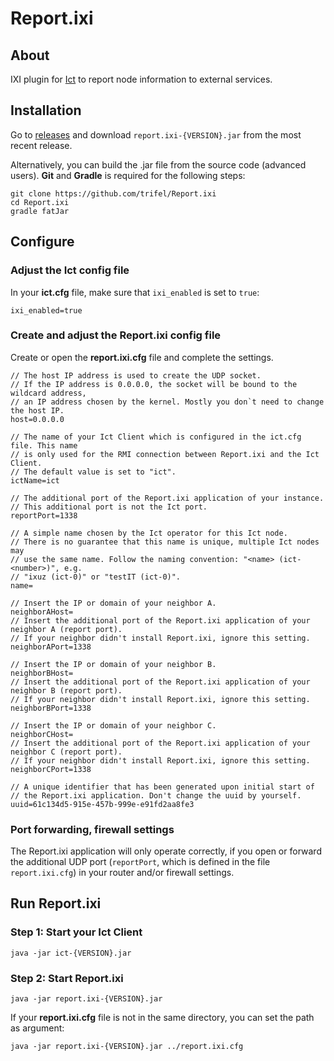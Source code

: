 # Report.ixi

## About

IXI plugin for [Ict](https://github.com/iotaledger/ict) to report node information to external services. 


## Installation

Go to [releases](https://github.com/trifel/Report.ixi/releases) and download `report.ixi-{VERSION}.jar` from the most recent release. 

Alternatively, you can build the .jar file from the source code (advanced users). **Git** and **Gradle** is required for the following steps:
```shell
git clone https://github.com/trifel/Report.ixi
cd Report.ixi
gradle fatJar
```

## Configure

### Adjust the Ict config file

In your **ict.cfg** file, make sure that `ixi_enabled` is set to `true`:

```
ixi_enabled=true
```

### Create and adjust the Report.ixi config file

Create or open the **report.ixi.cfg** file and complete the settings.

```
// The host IP address is used to create the UDP socket. 
// If the IP address is 0.0.0.0, the socket will be bound to the wildcard address, 
// an IP address chosen by the kernel. Mostly you don`t need to change the host IP.
host=0.0.0.0

// The name of your Ict Client which is configured in the ict.cfg file. This name
// is only used for the RMI connection between Report.ixi and the Ict Client.
// The default value is set to "ict".
ictName=ict

// The additional port of the Report.ixi application of your instance. 
// This additional port is not the Ict port.
reportPort=1338

// A simple name chosen by the Ict operator for this Ict node.
// There is no guarantee that this name is unique, multiple Ict nodes may
// use the same name. Follow the naming convention: "<name> (ict-<number>)", e.g. 
// "ixuz (ict-0)" or "testIT (ict-0)".
name=

// Insert the IP or domain of your neighbor A.
neighborAHost=
// Insert the additional port of the Report.ixi application of your neighbor A (report port). 
// If your neighbor didn't install Report.ixi, ignore this setting.
neighborAPort=1338

// Insert the IP or domain of your neighbor B.
neighborBHost=
// Insert the additional port of the Report.ixi application of your neighbor B (report port). 
// If your neighbor didn't install Report.ixi, ignore this setting.
neighborBPort=1338

// Insert the IP or domain of your neighbor C.
neighborCHost=
// Insert the additional port of the Report.ixi application of your neighbor C (report port). 
// If your neighbor didn't install Report.ixi, ignore this setting.
neighborCPort=1338

// A unique identifier that has been generated upon initial start of
// the Report.ixi application. Don't change the uuid by yourself.
uuid=61c134d5-915e-457b-999e-e91fd2aa8fe3
```

### Port forwarding, firewall settings

The Report.ixi application will only operate correctly, if you open or forward the additional UDP port (`reportPort`, which is defined in the file `report.ixi.cfg`) in your router and/or firewall settings.

## Run Report.ixi

### Step 1: Start your Ict Client

```shell
java -jar ict-{VERSION}.jar
```

### Step 2: Start Report.ixi

```shell
java -jar report.ixi-{VERSION}.jar
```
If your **report.ixi.cfg** file is not in the same directory, you can set the path as argument:
```shell
java -jar report.ixi-{VERSION}.jar ../report.ixi.cfg
```
